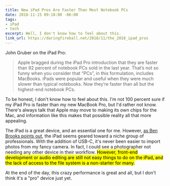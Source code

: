 ```yaml
---
title: New iPad Pros Are Faster Than Most Notebook PCs
date: 2018-11-15 09:18:00 -06:00
tags:
- iPad
- tech
excerpt: Well, I don't know how to feel about this.
link_url: https://daringfireball.net/2018/11/the_2018_ipad_pros
---
```


John Gruber on the iPad Pro:

> Apple bragged during the iPad Pro introduction that they are faster than 92 percent of notebook PCs sold in the last year. That’s not so funny when you consider that “PCs”, in this formulation, includes MacBooks. iPads were popular and useful when they were much slower than typical notebooks. Now they’re faster than all but the highest-end notebook PCs.

To be honest, I don't know how to feel about this. I'm not 100 percent sure if my iPad Pro is faster than my new MacBook Pro, but I'd rather not know. There's always talk that Apple may move to making its own chips for the Mac, and information like this makes that possible reality all that more appealing.

The iPad is a great device, and an essential one for me. However, [as Ben Brooks points out](https://brooksreview.net/2018/11/serious-ipads/), the iPad seems geared toward a niche group of professionals. With the addition of USB-C, it's never been easier to import photos from my fancy camera. In fact, I could see a photographer not needing any other device in their workflow. <mark>However, front-end development or audio editing are still not easy things to do on the iPad, and the lack of access to the file system is a non-starter for many.</mark>

At the end of the day, this crazy performance is great and all, but I don't think it's a "pro" device just yet.
